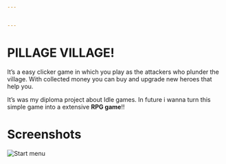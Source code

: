 ```yaml
---


---
```


<h1 id="pillage-village">PILLAGE VILLAGE!</h1>
<p>It’s a easy clicker game in which you play as the attackers who plunder the village. With collected money you can buy and upgrade new heroes that help you.</p>
<p>It’s was my diploma project about Idle games. In future i wanna turn this simple game into a extensive <strong>RPG game</strong>!!</p>
<h1 id="screenshots">Screenshots</h1>
<p><img src="https://i.imgur.com/lvW9ozz.png" alt="Start menu" title="pvs1"><br></p>


